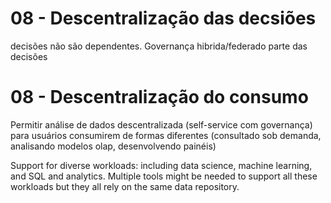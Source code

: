 # 08 - Descentralização das decsiões
decisões não são dependentes. Governança hibrida/federado parte das decisões 

# 08 - Descentralização do consumo
Permitir análise de dados descentralizada (self-service com governança) para usuários consumirem de formas diferentes (consultado sob demanda, analisando modelos olap, desenvolvendo painéis)

Support for diverse workloads: including data science, machine learning, and SQL and analytics. Multiple tools might be needed to support all these workloads but they all rely on the same data repository.